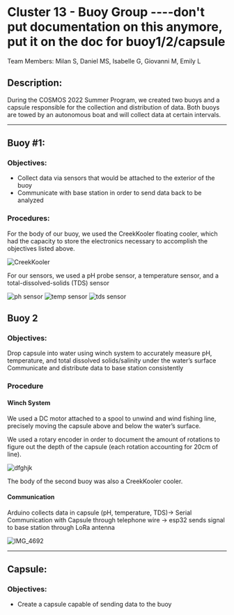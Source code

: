 # Cluster 13 - Buoy Group ----don't put documentation on this anymore, put it on the doc for buoy1/2/capsule
Team Members: Milan S, Daniel MS, Isabelle G, Giovanni M, Emily L

## Description:
During the COSMOS 2022 Summer Program, we created two buoys and a capsule responsible for the collection and distribution of data. Both buoys are towed by an autonomous boat and will collect data at certain intervals. 

---

## Buoy #1:
### Objectives:
* Collect data via sensors that would be attached to the exterior of the buoy
* Communicate with base station in order to send data back to be analyzed

### Procedures:
For the body of our buoy, we used the CreekKooler floating cooler, which had the capacity to store the electronics necessary to accomplish the objectives listed above. 

![CreekKooler](https://user-images.githubusercontent.com/70926137/182679093-25eaa8e0-e32a-462e-97bf-209f75be90be.png)

For our sensors, we used a pH probe sensor, a temperature sensor, and a total-dissolved-solids (TDS) sensor

![ph sensor](https://user-images.githubusercontent.com/70926137/182680141-5dc7bae6-08c7-4c90-97dc-01ce8c73e659.png) ![temp sensor](https://user-images.githubusercontent.com/70926137/182680225-b472e310-0f4d-4d31-a4b0-945bbe007790.png) ![tds sensor](https://user-images.githubusercontent.com/70926137/182680311-7f11f9d8-bcc3-4146-9aea-f16d3ca534b1.png)

## Buoy 2 
### Objectives:
Drop capsule into water using winch system to accurately measure pH, temperature, and total dissolved solids/salinity under the water’s surface
Communicate and distribute data to base station consistently

### Procedure

#### Winch System

We used a DC motor attached to a spool to unwind and wind fishing line, precisely moving the capsule above and below the water’s surface.

We used a rotary encoder in order to document the amount of rotations to figure out the depth of the capsule (each rotation accounting for 20cm of line). 

![dfghjk](https://user-images.githubusercontent.com/73302110/182684151-29b68780-01c8-4524-92e2-1b8f6ac715de.jpeg)

The body of the second buoy was also a CreekKooler cooler.

#### Communication

Arduino collects data in capsule (pH, temperature, TDS)-> Serial Communication with Capsule through telephone wire -> esp32 sends signal to base station through LoRa antenna

![IMG_4692](https://user-images.githubusercontent.com/73302110/182684288-334ee714-ad2c-401f-95b4-82dbfd4d6adc.jpg)

---

## Capsule:

### Objectives:
* Create a capsule capable of sending data to the buoy



